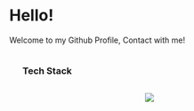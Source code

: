 <h1>Hello!</h1>
<p>Welcome to my Github Profile, Contact with me!</p>
<div id="user-content-toc">
  <ul align="left">
    <summary><h3 style="display: inline-block">Tech Stack</h3></summary>
  </ul>
</div>
<!--tech stack icons-->
<p align="center">
  <a href="https://skillicons.dev">
    <img src="https://skillicons.dev/icons?i=git,bootstrap,css,docker,express,figma,firebase,github,html,idea,java,js,kotlin,linux,md,materialui,php,laravel,mongodb,mysql,nextjs,nodejs,postman,react,tailwind,ts,vscode&perline=14" />
  </a>
</p>
